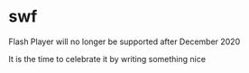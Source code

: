 # swf
Flash Player will no longer be supported after December 2020

It is the time to celebrate it by writing something nice

